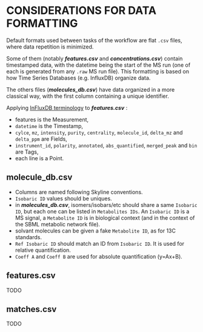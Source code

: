 # CONSIDERATIONS FOR DATA FORMATTING

Default formats used between tasks of the workflow are flat `.csv` files, where data repetition is minimized.

Some of them (notably ***features.csv*** and ***concentrations.csv***) contain timestamped data, with the datetime being the start of the MS run (one of each is generated from any `.raw` MS run file).
This formatting is based on how Time Series Databases (e.g. InfluxDB) organize data.

The others files (***molecules_db.csv***) have data organized in a more classical way, with the first column containing a unique identifier.

Applying [InFluxDB terminology](https://docs.influxdata.com/influxdb/v2/reference/key-concepts/data-elements/#sample-data) to ***features.csv*** :
- features is the Measurement,
- `datetime` is the Timestamp,
- `cylce`, `mz`, `intensity`, `purity`, `centrality`, `molecule_id`, `delta_mz` and `delta_ppm` are Fields,
- `instrument_id`, `polarity`, `annotated`, `abs_quantified`, `merged_peak` and `bin` are Tags,
- each line is a Point.




## molecule_db.csv
- Columns are named following Skyline conventions.
- `Isobaric ID` values should be uniques.
- in ***molecules_db.csv***, isomers/isobars/etc should share a same `Isobaric ID`, but each one can be listed in `Metabolites IDs`. An `Isobaric ID` is a MS signal, a `Metabolite ID` is in biological context (and in the context of the SBML metabolic network file).
- solvant molecules can be given a fake `Metabolite ID`, as for 13C standards.
- `Ref Isobaric ID` should match an ID from `Isobaric ID`. It is used for relative quantification.
- `Coeff A` and `Coeff B` are used for absolute quantification (y=Ax+B).

## features.csv

TODO

## matches.csv

TODO
